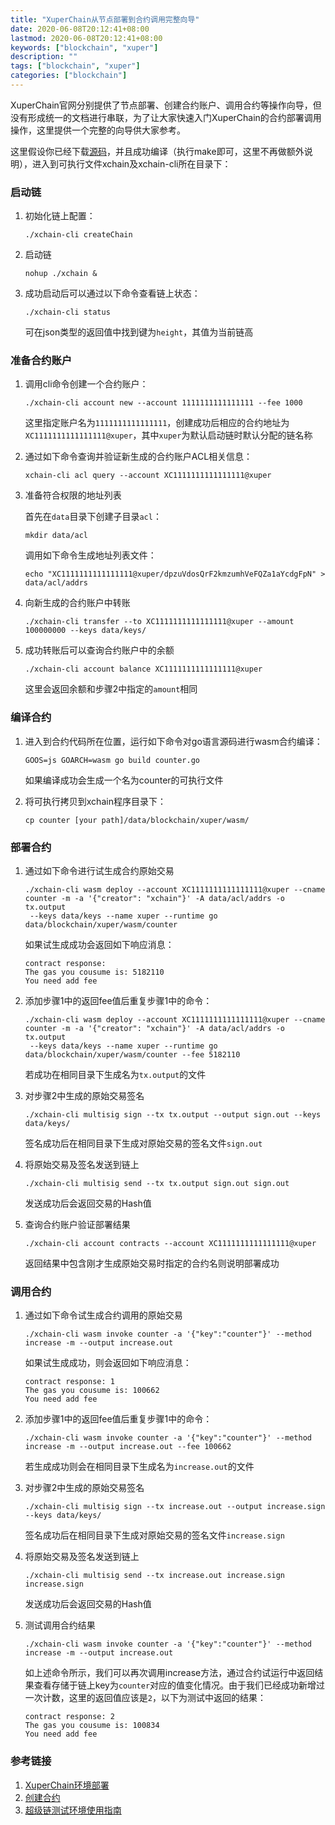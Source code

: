 ```yaml
---
title: "XuperChain从节点部署到合约调用完整向导"
date: 2020-06-08T20:12:41+08:00
lastmod: 2020-06-08T20:12:41+08:00
keywords: ["blockchain", "xuper"]
description: ""
tags: ["blockchain", "xuper"]
categories: ["blockchain"]
---
```


XuperChain官网分别提供了节点部署、创建合约账户、调用合约等操作向导，但没有形成统一的文档进行串联，为了让大家快速入门XuperChain的合约部署调用操作，这里提供一个完整的向导供大家参考。

这里假设你已经下载[源码](https://github.com/xuperchain/xuperchain)，并且成功编译（执行make即可，这里不再做额外说明），进入到可执行文件xchain及xchain-cli所在目录下：

### 启动链

1. 初始化链上配置：

   ```shell
   ./xchain-cli createChain
   ```

2. 启动链

   ```shell
   nohup ./xchain &
   ```

3. 成功启动后可以通过以下命令查看链上状态：

   ```shell
   ./xchain-cli status
   ```

   可在json类型的返回值中找到键为`height`，其值为当前链高

### 准备合约账户

1. 调用cli命令创建一个合约账户：

   ```shell
   ./xchain-cli account new --account 1111111111111111 --fee 1000
   ```

   这里指定账户名为`1111111111111111`，创建成功后相应的合约地址为`XC1111111111111111@xuper`，其中`xuper`为默认启动链时默认分配的链名称

2. 通过如下命令查询并验证新生成的合约账户ACL相关信息：

   ```
   xchain-cli acl query --account XC1111111111111111@xuper
   ```

3. 准备符合权限的地址列表

   首先在`data`目录下创建子目录`acl`：

   ```shell
   mkdir data/acl
   ```

   调用如下命令生成地址列表文件：

   ```shell
   echo "XC1111111111111111@xuper/dpzuVdosQrF2kmzumhVeFQZa1aYcdgFpN" > data/acl/addrs
   ```

4. 向新生成的合约账户中转账

   ```shell
   ./xchain-cli transfer --to XC1111111111111111@xuper --amount 100000000 --keys data/keys/
   ```

5. 成功转账后可以查询合约账户中的余额

   ```
   ./xchain-cli account balance XC1111111111111111@xuper
   ```

   这里会返回余额和步骤2中指定的`amount`相同

### 编译合约

1. 进入到合约代码所在位置，运行如下命令对go语言源码进行wasm合约编译：

   ```shell
   GOOS=js GOARCH=wasm go build counter.go
   ```

   如果编译成功会生成一个名为counter的可执行文件

2. 将可执行拷贝到xchain程序目录下：

   ```shell
   cp counter [your path]/data/blockchain/xuper/wasm/
   ```

### 部署合约

1. 通过如下命令进行试生成合约原始交易

   ```shell
   ./xchain-cli wasm deploy --account XC1111111111111111@xuper --cname counter -m -a '{"creator": "xchain"}' -A data/acl/addrs -o tx.output
    --keys data/keys --name xuper --runtime go data/blockchain/xuper/wasm/counter
   ```

   如果试生成成功会返回如下响应消息：

   ```shell
   contract response:
   The gas you cousume is: 5182110
   You need add fee
   ```

2. 添加步骤1中的返回fee值后重复步骤1中的命令：

   ```shell
   ./xchain-cli wasm deploy --account XC1111111111111111@xuper --cname counter -m -a '{"creator": "xchain"}' -A data/acl/addrs -o tx.output
    --keys data/keys --name xuper --runtime go data/blockchain/xuper/wasm/counter --fee 5182110
   ```

   若成功在相同目录下生成名为`tx.output`的文件

3. 对步骤2中生成的原始交易签名

   ```shell
   ./xchain-cli multisig sign --tx tx.output --output sign.out --keys data/keys/
   ```

   签名成功后在相同目录下生成对原始交易的签名文件`sign.out`

4. 将原始交易及签名发送到链上

   ```shell
   ./xchain-cli multisig send --tx tx.output sign.out sign.out
   ```

   发送成功后会返回交易的Hash值

5. 查询合约账户验证部署结果

   ```shell
   ./xchain-cli account contracts --account XC1111111111111111@xuper
   ```

   返回结果中包含刚才生成原始交易时指定的合约名则说明部署成功

### 调用合约

1. 通过如下命令试生成合约调用的原始交易

   ```shell
   ./xchain-cli wasm invoke counter -a '{"key":"counter"}' --method increase -m --output increase.out
   ```

   如果试生成成功，则会返回如下响应消息：

   ```
   contract response: 1
   The gas you cousume is: 100662
   You need add fee
   ```

2. 添加步骤1中的返回fee值后重复步骤1中的命令：

   ```shell
   ./xchain-cli wasm invoke counter -a '{"key":"counter"}' --method increase -m --output increase.out --fee 100662
   ```

   若生成成功则会在相同目录下生成名为`increase.out`的文件

3. 对步骤2中生成的原始交易签名

   ```shell
   ./xchain-cli multisig sign --tx increase.out --output increase.sign --keys data/keys/
   ```

   签名成功后在相同目录下生成对原始交易的签名文件`increase.sign`

4. 将原始交易及签名发送到链上

   ```shell
   ./xchain-cli multisig send --tx increase.out increase.sign increase.sign
   ```

   发送成功后会返回交易的Hash值

5. 测试调用合约结果

   ```shell
   ./xchain-cli wasm invoke counter -a '{"key":"counter"}' --method increase -m --output increase.out
   ```

   如上述命令所示，我们可以再次调用increase方法，通过合约试运行中返回结果查看存储于链上key为`counter`对应的值变化情况。由于我们已经成功新增过一次计数，这里的返回值应该是`2`，以下为测试中返回的结果：

   ```shell
   contract response: 2
   The gas you cousume is: 100834
   You need add fee
   ```

### 参考链接

1. [XuperChain环境部署](https://xuperchain.readthedocs.io/zh/latest/quickstart.html#basic-operation)
2. [创建合约](https://xuperchain.readthedocs.io/zh/latest/advanced_usage/create_contracts.html)
3. [超级链测试环境使用指南](https://xuperchain.readthedocs.io/zh/latest/test_network/guides.html#id11)